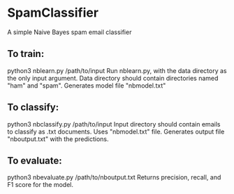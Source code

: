 # SpamClassifier
A simple Naive Bayes spam email classifier

## To train:
python3 nblearn.py /path/to/input
Run nblearn.py, with the data directory as the only input argument. Data directory should contain directories named "ham" and "spam".
Generates model file "nbmodel.txt"

## To classify:
python3 nbclassify.py /path/to/input
Input directory should contain emails to classify as .txt documents. Uses "nbmodel.txt" file.
Generates output file "nboutput.txt" with the predictions.

## To evaluate:
python3 nbevaluate.py /path/to/nboutput.txt
Returns precision, recall, and F1 score for the model.
